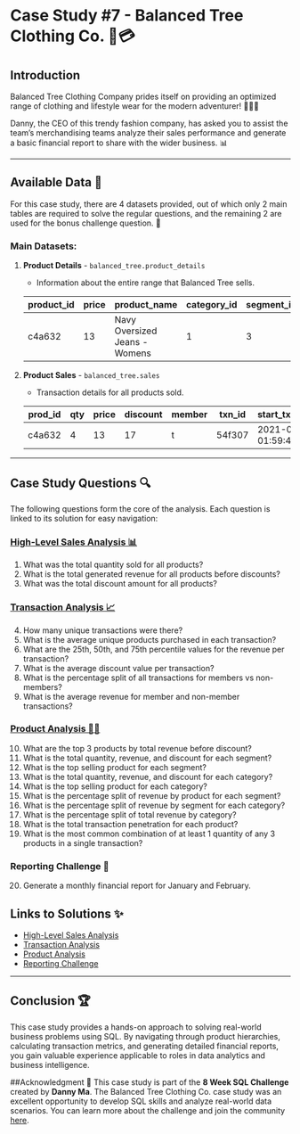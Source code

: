# Case Study #7 - Balanced Tree Clothing Co. 🌳💳

## Introduction
Balanced Tree Clothing Company prides itself on providing an optimized range of clothing and lifestyle wear for the modern adventurer! 🏃‍♂️✨

Danny, the CEO of this trendy fashion company, has asked you to assist the team’s merchandising teams analyze their sales performance and generate a basic financial report to share with the wider business. 📊

---

## Available Data 📂
For this case study, there are 4 datasets provided, out of which only 2 main tables are required to solve the regular questions, and the remaining 2 are used for the bonus challenge question. 🔄

### Main Datasets:
1. **Product Details** - `balanced_tree.product_details`
    - Information about the entire range that Balanced Tree sells.

    | product_id | price | product_name                 | category_id | segment_id | style_id | category_name | segment_name | style_name      |
    |------------|-------|-----------------------------|-------------|------------|----------|---------------|--------------|----------------|
    | c4a632     | 13    | Navy Oversized Jeans - Womens | 1           | 3          | 7        | Womens        | Jeans        | Navy Oversized |

2. **Product Sales** - `balanced_tree.sales`
    - Transaction details for all products sold.

    | prod_id | qty | price | discount | member | txn_id | start_txn_time          |
    |---------|-----|-------|----------|--------|--------|-------------------------|
    | c4a632  | 4   | 13    | 17       | t      | 54f307 | 2021-02-13 01:59:43.296 |


---

## Case Study Questions 🔍
The following questions form the core of the analysis. Each question is linked to its solution for easy navigation:

### [High-Level Sales Analysis 📊](https://github.com/prachiy5/8-Week-SQL-Challenge/tree/main/Case%20Study%20%237%20-%20Balanced%20Tree%20Clothing%20Co./High%20Level%20Sales%20Analysis)
1. What was the total quantity sold for all products?
2. What is the total generated revenue for all products before discounts?
3. What was the total discount amount for all products?

### [Transaction Analysis 📈](https://github.com/prachiy5/8-Week-SQL-Challenge/tree/main/Case%20Study%20%237%20-%20Balanced%20Tree%20Clothing%20Co./Transaction%20Analysis)
4. How many unique transactions were there?
5. What is the average unique products purchased in each transaction?
6. What are the 25th, 50th, and 75th percentile values for the revenue per transaction?
7. What is the average discount value per transaction?
8. What is the percentage split of all transactions for members vs non-members?
9. What is the average revenue for member and non-member transactions?

### [Product Analysis 🍔✅](https://github.com/prachiy5/8-Week-SQL-Challenge/tree/main/Case%20Study%20%237%20-%20Balanced%20Tree%20Clothing%20Co./Product%20Analysis)
10. What are the top 3 products by total revenue before discount?
11. What is the total quantity, revenue, and discount for each segment?
12. What is the top selling product for each segment?
13. What is the total quantity, revenue, and discount for each category?
14. What is the top selling product for each category?
15. What is the percentage split of revenue by product for each segment?
16. What is the percentage split of revenue by segment for each category?
17. What is the percentage split of total revenue by category?
18. What is the total transaction penetration for each product?
19. What is the most common combination of at least 1 quantity of any 3 products in a single transaction?

### Reporting Challenge 🔢
20. Generate a monthly financial report for January and February.




## Links to Solutions ✨
- [High-Level Sales Analysis](https://github.com/prachiy5/8-Week-SQL-Challenge/tree/main/Case%20Study%20%237%20-%20Balanced%20Tree%20Clothing%20Co./High%20Level%20Sales%20Analysis)
- [Transaction Analysis](https://github.com/prachiy5/8-Week-SQL-Challenge/tree/main/Case%20Study%20%237%20-%20Balanced%20Tree%20Clothing%20Co./Transaction%20Analysis)
- [Product Analysis](https://github.com/prachiy5/8-Week-SQL-Challenge/tree/main/Case%20Study%20%237%20-%20Balanced%20Tree%20Clothing%20Co./Product%20Analysis)
- [Reporting Challenge](https://github.com/prachiy5/8-Week-SQL-Challenge/tree/main/Case%20Study%20%237%20-%20Balanced%20Tree%20Clothing%20Co./Reporting%20Challenge)



---

## Conclusion 🏆
This case study provides a hands-on approach to solving real-world business problems using SQL. By navigating through product hierarchies, calculating transaction metrics, and generating detailed financial reports, you gain valuable experience applicable to roles in data analytics and business intelligence.


##Acknowledgment 🙌
This case study is part of the **8 Week SQL Challenge** created by **Danny Ma**. The Balanced Tree Clothing Co. case study was an excellent opportunity to develop SQL skills and analyze real-world data scenarios. You can learn more about the challenge and join the community [here](https://www.datawithdanny.com/).

